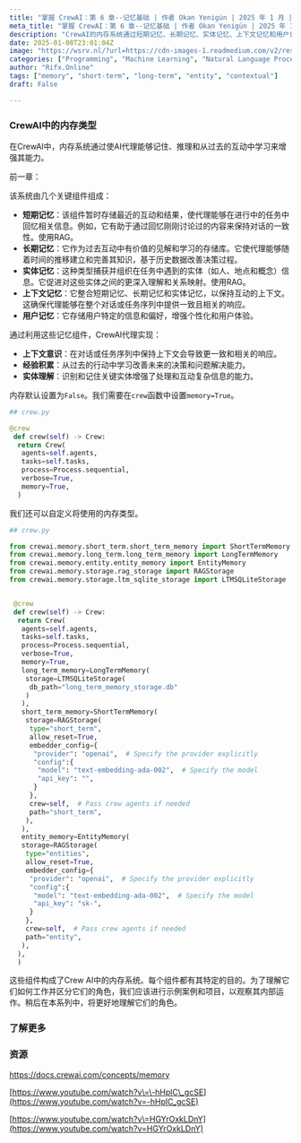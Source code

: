 ```yaml
---
title: "掌握 CrewAI：第 6 章--记忆基础 | 作者 Okan Yenigün | 2025 年 1 月 | 中"
meta_title: "掌握 CrewAI：第 6 章--记忆基础 | 作者 Okan Yenigün | 2025 年 1 月 | 中"
description: "CrewAI的内存系统通过短期记忆、长期记忆、实体记忆、上下文记忆和用户记忆等组件增强AI代理的能力。短期记忆帮助保持对话一致性，长期记忆积累历史知识，实体记忆组织任务中的关键信息，上下文记忆整合各类记忆以保持互动的相关性，而用户记忆则提升个性化体验。默认情况下内存设置为`False`，可通过`crew`函数启用并自定义内存类型。"
date: 2025-01-08T23:01:04Z
image: "https://wsrv.nl/?url=https://cdn-images-1.readmedium.com/v2/resize:fit:800/1*AH1CDtmmIVIO437y5dxkMw.jpeg"
categories: ["Programming", "Machine Learning", "Natural Language Processing"]
author: "Rifx.Online"
tags: ["memory", "short-term", "long-term", "entity", "contextual"]
draft: False

---
```




### CrewAI中的内存类型



在CrewAI中，内存系统通过使AI代理能够记住、推理和从过去的互动中学习来增强其能力。

前一章：

该系统由几个关键组件组成：

* **短期记忆**：该组件暂时存储最近的互动和结果，使代理能够在进行中的任务中回忆相关信息。例如，它有助于通过回忆刚刚讨论过的内容来保持对话的一致性。使用RAG。
* **长期记忆**：它作为过去互动中有价值的见解和学习的存储库。它使代理能够随着时间的推移建立和完善其知识，基于历史数据改善决策过程。
* **实体记忆**：这种类型捕获并组织在任务中遇到的实体（如人、地点和概念）信息。它促进对这些实体之间的更深入理解和关系映射。使用RAG。
* **上下文记忆**：它整合短期记忆、长期记忆和实体记忆，以保持互动的上下文。这确保代理能够在整个对话或任务序列中提供一致且相关的响应。
* **用户记忆**：它存储用户特定的信息和偏好，增强个性化和用户体验。

通过利用这些记忆组件，CrewAI代理实现：

* **上下文意识**：在对话或任务序列中保持上下文会导致更一致和相关的响应。
* **经验积累**：从过去的行动中学习改善未来的决策和问题解决能力。
* **实体理解**：识别和记住关键实体增强了处理和互动复杂信息的能力。

内存默认设置为`False`。我们需要在`crew`函数中设置`memory=True`。

```python
## crew.py

@crew
 def crew(self) -> Crew:
  return Crew(
   agents=self.agents, 
   tasks=self.tasks,
   process=Process.sequential,
   verbose=True,
   memory=True,
  )
```
我们还可以自定义将使用的内存类型。

```python
## crew.py

from crewai.memory.short_term.short_term_memory import ShortTermMemory
from crewai.memory.long_term.long_term_memory import LongTermMemory
from crewai.memory.entity.entity_memory import EntityMemory
from crewai.memory.storage.rag_storage import RAGStorage
from crewai.memory.storage.ltm_sqlite_storage import LTMSQLiteStorage


 @crew
 def crew(self) -> Crew:
  return Crew(
   agents=self.agents, 
   tasks=self.tasks,
   process=Process.sequential,
   verbose=True,
   memory=True,
   long_term_memory=LongTermMemory(
    storage=LTMSQLiteStorage(
     db_path="long_term_memory_storage.db"
    )
   ),
   short_term_memory=ShortTermMemory(
    storage=RAGStorage(
     type="short_term",
     allow_reset=True,
     embedder_config={
      "provider": "openai",  # Specify the provider explicitly
      "config":{
       "model": "text-embedding-ada-002",  # Specify the model
       "api_key": "", 
      }
     },
     crew=self,  # Pass crew agents if needed
     path="short_term",
    ),
   ),
   entity_memory=EntityMemory(
   storage=RAGStorage(
    type="entities",
    allow_reset=True,
    embedder_config={
     "provider": "openai",  # Specify the provider explicitly
     "config":{
      "model": "text-embedding-ada-002",  # Specify the model
      "api_key": "sk-", 
     }
    },
    crew=self,  # Pass crew agents if needed
    path="entity",
   ),
  ),
  )
```
这些组件构成了Crew AI中的内存系统。每个组件都有其特定的目的。为了理解它们如何工作并区分它们的角色，我们应该进行示例案例和项目，以观察其内部运作。稍后在本系列中，将更好地理解它们的角色。

### 了解更多

### 资源

<https://docs.crewai.com/concepts/memory>

[https://www.youtube.com/watch?v\=\-hHplC\_gcSE](https://www.youtube.com/watch?v=-hHplC_gcSE)

[https://www.youtube.com/watch?v\=HGYrOxkLDnY](https://www.youtube.com/watch?v=HGYrOxkLDnY)

